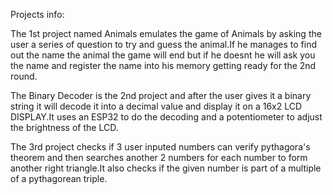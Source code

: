 Projects info:


The 1st project named Animals emulates the game of Animals by asking the user a series of question to try and guess the animal.If he manages to find out the name the animal the game will end but if he doesnt he will ask you the name and register the name into his memory getting ready for the 2nd round.

The Binary Decoder is the 2nd project and after the user gives it a binary string it will  decode it into a decimal value and display it on  a 16x2 LCD DISPLAY.It uses an ESP32 to do the decoding and a potentiometer to adjust the brightness of the LCD.

The 3rd project checks if 3 user inputed numbers can verify pythagora's theorem and then searches another 2 numbers for each number to form another right triangle.It also checks if the given number is part of a  multiple of a pythagorean triple.  
